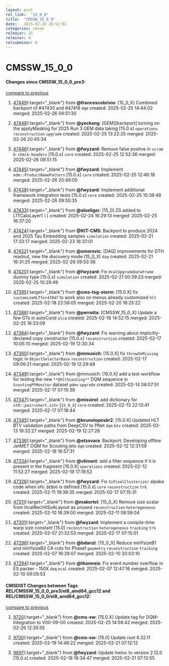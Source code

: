 ```yaml
---
layout: post
rel_link:  "15_0_0"
title:  "CMSSW_15_0_0"
date:   2025-02-26 20:52:02
categories: cmssw
relmajor: 15
relminor: 0
relsubminor: 0
---
```


# CMSSW_15_0_0
#### Changes since CMSSW_15_0_0_pre3:
[compare to previous](https://github.com/cms-sw/cmssw/compare/CMSSW_15_0_0_pre3...CMSSW_15_0_0)



1. [47449](http://github.com/cms-sw/cmssw/pull/47449){:target="_blank"}  from **@francescobrivio**: [15_0_X] Combined backport of #47430 and #47418 `dqm` created: 2025-02-25 14:44:02 merged: 2025-02-26 09:51:30

2. [47448](http://github.com/cms-sw/cmssw/pull/47448){:target="_blank"}  from **@yeckang**: [GEM][backport] turning on the applyMasking for 2025 Run 3 GEM data taking [15.0.x] `operations` `reconstruction` `upgrade` created: 2025-02-25 13:22:25 merged: 2025-02-26 20:45:34

3. [47446](http://github.com/cms-sw/cmssw/pull/47446){:target="_blank"}  from **@fwyzard**: Remove false positve in `scram b check-headers` [15.0.x] `core` created: 2025-02-25 12:52:36 merged: 2025-02-26 09:51:15

4. [47445](http://github.com/cms-sw/cmssw/pull/47445){:target="_blank"}  from **@fwyzard**: Implement `edm::ProductNamePattern` [15.0.x] `core` created: 2025-02-25 12:46:18 merged: 2025-02-26 20:46:05

5. [47438](http://github.com/cms-sw/cmssw/pull/47438){:target="_blank"}  from **@fwyzard**: Implement additional framework integration tests [15.0.x] `core` created: 2025-02-25 10:38:48 merged: 2025-02-26 09:55:35

6. [47433](http://github.com/cms-sw/cmssw/pull/47433){:target="_blank"}  from **@aloeliger**: [15_0] ZS added to L1TCaloLayer1 `l1` created: 2025-02-24 16:29:13 merged: 2025-02-25 16:37:20

7. [47424](http://github.com/cms-sw/cmssw/pull/47424){:target="_blank"}  from **@KIT-CMS**: Backport to produce 2024 and 2025 Tau Embedding samples `simulation` created: 2025-02-21 17:33:17 merged: 2025-02-23 16:37:01

8. [47422](http://github.com/cms-sw/cmssw/pull/47422){:target="_blank"}  from **@smorovic**: [DAQ] improvements for DTH readout, new file discovery mode (15_0_X) `daq` created: 2025-02-21 16:31:25 merged: 2025-02-26 09:53:36

9. [47420](http://github.com/cms-sw/cmssw/pull/47420){:target="_blank"}  from **@fwyzard**: Fix `HcalUpgradeDataFrame` dummy type [15.0.x] `simulation` created: 2025-02-21 00:39:23 merged: 2025-02-25 10:29:49

10. [47395](http://github.com/cms-sw/cmssw/pull/47395){:target="_blank"}  from **@cms-tsg-storm**: [15.0.X] fix `customizeHLTfor47047` to work also on menus already customized `hlt` created: 2025-02-18 22:58:05 merged: 2025-02-20 16:25:22

11. [47386](http://github.com/cms-sw/cmssw/pull/47386){:target="_blank"}  from **@perrotta**: [CMSSW_15_0_X] Update a few GTs in autoCond `alca` created: 2025-02-18 14:52:15 merged: 2025-02-25 16:33:09

12. [47364](http://github.com/cms-sw/cmssw/pull/47364){:target="_blank"}  from **@fwyzard**: Fix warning about implicitly-declared copy constructor [15.0.x] `reconstruction` created: 2025-02-17 10:05:10 merged: 2025-02-19 12:30:34

13. [47360](http://github.com/cms-sw/cmssw/pull/47360){:target="_blank"}  from **@mmusich**: [15.0.X] fix `throwOnMissing` logic in `ObjectSelectorBase` `reconstruction` created: 2025-02-17 09:06:21 merged: 2025-02-19 12:29:48

14. [47349](http://github.com/cms-sw/cmssw/pull/47349){:target="_blank"}  from @mmusich: [15.0.X] add a test workflow for testing the new `**@hltScouting**` DQM sequence in `ScoutingPFMonitor` dataset `pdmv` `upgrade` created: 2025-02-14 08:07:51 merged: 2025-02-17 07:15:39

15. [47347](http://github.com/cms-sw/cmssw/pull/47347){:target="_blank"}  from **@missirol**: add dictionary for `std::pair<short,int>` [`15_0_X`] `core` created: 2025-02-13 22:13:41 merged: 2025-02-17 07:18:44

16. [47345](http://github.com/cms-sw/cmssw/pull/47345){:target="_blank"}  from **@brunolopesbr2**: [15.0.X] Updated HLT BTV validation paths from DeepCSV to PNet `dqm` `btv` created: 2025-02-13 19:32:27 merged: 2025-02-19 12:27:28

17. [47336](http://github.com/cms-sw/cmssw/pull/47336){:target="_blank"}  from **@etzovara**: Backport: Developing offline JetMET DQM for Scouting jets `dqm` created: 2025-02-12 12:31:59 merged: 2025-02-18 16:57:31

18. [47334](http://github.com/cms-sw/cmssw/pull/47334){:target="_blank"}  from **@vlimant**: add a filter sequence if it is present in the fragment [15.0.X] `operations` created: 2025-02-12 11:52:27 merged: 2025-02-19 17:19:52

19. [47326](http://github.com/cms-sw/cmssw/pull/47326){:target="_blank"}  from **@fwyzard**: Fix `SiPixelClusterizer` alpaka code when `GPU_DEBUG` is defined [15.0.x] `core` `reconstruction` `trk` created: 2025-02-11 19:38:35 merged: 2025-02-17 07:15:31

20. [47311](http://github.com/cms-sw/cmssw/pull/47311){:target="_blank"}  from **@makortel**: [15_0_X] Remove size scalar from HcalRecHitSoALayout as unused `reconstruction` `heterogeneous` created: 2025-02-10 16:39:00 merged: 2025-02-11 08:59:04

21. [47301](http://github.com/cms-sw/cmssw/pull/47301){:target="_blank"}  from **@fwyzard**: Implement a compile-time warp size constant [15.0] `reconstruction` `heterogeneous` `tracking` `trk` created: 2025-02-07 21:32:53 merged: 2025-02-17 07:15:01

22. [47296](http://github.com/cms-sw/cmssw/pull/47296){:target="_blank"}  from **@bdanzi**: [15_0_X] Reduce minYsizeB1 and minYsizeB2 CA cuts for Phase1 `geometry` `reconstruction` `tracking` created: 2025-02-07 16:29:07 merged: 2025-02-10 20:03:10

23. [47294](http://github.com/cms-sw/cmssw/pull/47294){:target="_blank"}  from **@thomreis**: Fix event number overflow in ES packer - 150X `daq` `ecal` created: 2025-02-07 12:47:16 merged: 2025-02-10 09:05:53

#### CMSDIST Changes between Tags REL/CMSSW_15_0_0_pre3/el8_amd64_gcc12 and REL/CMSSW_15_0_0/el8_amd64_gcc12:
[compare to previous](https://github.com/cms-sw/cmsdist/compare/REL/CMSSW_15_0_0_pre3/el8_amd64_gcc12...REL/CMSSW_15_0_0/el8_amd64_gcc12)



1. [9720](http://github.com/cms-sw/cmsdist/pull/9720){:target="_blank"}  from **@cms-sw**: [15.0.X] Update tag for DQM-Integration to V00-09-00 created: 2025-02-25 14:56:42 merged: 2025-02-26 12:35:55

2. [9700](http://github.com/cms-sw/cmsdist/pull/9700){:target="_blank"}  from **@cms-sw**: [15.0] Update root 6.32.11 created: 2025-02-19 14:46:22 merged: 2025-02-21 07:12:12

3. [9697](http://github.com/cms-sw/cmsdist/pull/9697){:target="_blank"}  from **@fwyzard**: Update hwloc to version 2.12.0 [15.0.x] created: 2025-02-18 16:34:47 merged: 2025-02-21 07:12:55
